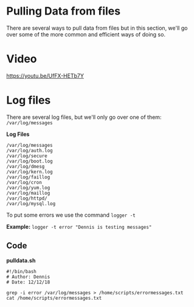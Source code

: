 # Pulling Data from files

There are several ways to pull data from files but in this section, we'll go over some of the more common and efficient ways of doing so.

# Video

https://youtu.be/UfFX-HETb7Y

# Log files
There are several log files, but we'll only go over one of them: ```/var/log/messages ```

**Log Files**

```
/var/log/messages
/var/log/auth.log
/var/log/secure
/var/log/boot.log
/var/log/dmesg
/var/log/kern.log
/var/log/faillog
/var/log/cron
/var/log/yum.log
/var/log/maillog
/var/log/httpd/
/var/log/mysql.log

 ```

 To put some errors we use the command ```logger -t ```  

 **Example:** ```logger -t error "Dennis is testing messages" ```

## Code

**pulldata.sh**


 ```
#!/bin/bash
# Author: Dennis
# Date: 12/12/18

grep -i error /var/log/messages > /home/scripts/errormessages.txt
cat /home/scripts/errormessages.txt


 ```
